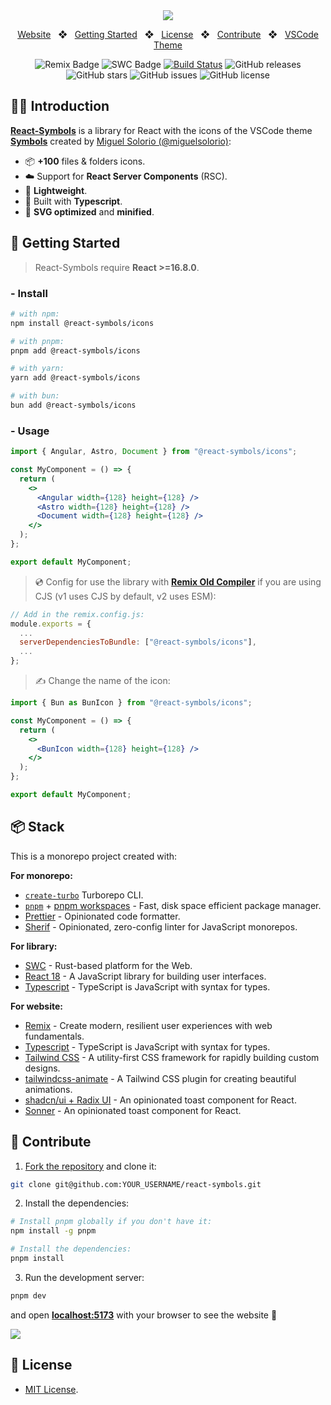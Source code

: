 <div align="center">
<a href="https://react-symbols.vercel.app/">
<img src="https://raw.githubusercontent.com/pheralb/react-symbols/main/website/public/images/og.png">
</a>

<p></p>

<a href="https://react-symbols.vercel.app">Website</a>
<span>&nbsp;&nbsp;❖&nbsp;&nbsp;</span>
<a href="#-getting-started">Getting Started</a>
<span>&nbsp;&nbsp;❖&nbsp;&nbsp;</span>
<a href="#-license">License</a>
<span>&nbsp;&nbsp;❖&nbsp;&nbsp;</span>
<a href="#-contribute">Contribute</a>
<span>&nbsp;&nbsp;❖&nbsp;&nbsp;</span>
<a href="https://marketplace.visualstudio.com/items?itemName=miguelsolorio.symbols">VSCode Theme</a>

![Remix Badge](https://img.shields.io/badge/Remix-000?logo=remix&logoColor=fff&style=flat)
![SWC Badge](https://img.shields.io/badge/SWC-F8C457?logo=swc&logoColor=000&style=flat)
[![Build Status](https://img.shields.io/endpoint.svg?url=https%3A%2F%2Factions-badge.atrox.dev%2Fpheralb%2Freact-symbols%2Fbadge%3Fref%3Dmain&style=flat)](https://actions-badge.atrox.dev/pheralb/react-symbols/goto?ref=main)
![GitHub releases](https://img.shields.io/github/release/pheralb/react-symbols)
![GitHub stars](https://img.shields.io/github/stars/pheralb/react-symbols)
![GitHub issues](https://img.shields.io/github/issues/pheralb/react-symbols)
![GitHub license](https://img.shields.io/github/license/pheralb/react-symbols)

</div>

## 🧑‍🚀 Introduction

[**React-Symbols**](https://react-symbols.vercel.app/) is a library for React with the icons of the VSCode theme [**Symbols**](https://marketplace.visualstudio.com/items?itemName=miguelsolorio.symbols) created by [Miguel Solorio (@miguelsolorio)](https://github.com/miguelsolorio):

- 📦 **+100** files & folders icons.
- ☁️ Support for **React Server Components** (RSC).
- 🍃 **Lightweight**.
- 💙 Built with **Typescript**.
- 🚀 **SVG optimized** and **minified**.

## 🚀 Getting Started

> React-Symbols require **React >=16.8.0**.

### - Install

```bash
# with npm:
npm install @react-symbols/icons

# with pnpm:
pnpm add @react-symbols/icons

# with yarn:
yarn add @react-symbols/icons

# with bun:
bun add @react-symbols/icons
```

### - Usage

```jsx
import { Angular, Astro, Document } from "@react-symbols/icons";

const MyComponent = () => {
  return (
    <>
      <Angular width={128} height={128} />
      <Astro width={128} height={128} />
      <Document width={128} height={128} />
    </>
  );
};

export default MyComponent;
```

> 💿 Config for use the library with [**Remix Old Compiler**](https://remix.run/) if you are using CJS (v1 uses CJS by default, v2 uses ESM):

```js
// Add in the remix.config.js:
module.exports = {
  ...
  serverDependenciesToBundle: ["@react-symbols/icons"],
  ...
};
```

> ✍️ Change the name of the icon:

```jsx
import { Bun as BunIcon } from "@react-symbols/icons";

const MyComponent = () => {
  return (
    <>
      <BunIcon width={128} height={128} />
    </>
  );
};

export default MyComponent;
```

## 📦 Stack

This is a monorepo project created with:

**For monorepo:**

- [`create-turbo`](https://www.npmjs.com/package/create-turbo) Turborepo CLI.
- [`pnpm`](https://pnpm.io/) + [pnpm workspaces](https://pnpm.io/workspaces) - Fast, disk space efficient package manager.
- [Prettier](https://prettier.io/) - Opinionated code formatter.
- [Sherif](https://github.com/QuiiBz/sherif) - Opinionated, zero-config linter for JavaScript monorepos.

**For library:**

- [SWC](https://swc.rs/) - Rust-based platform for the Web.
- [React 18](https://reactjs.org/) - A JavaScript library for building user interfaces.
- [Typescript](https://www.typescriptlang.org/) - TypeScript is JavaScript with syntax for types.

**For website:**

- [Remix](https://remix.run/) - Create modern, resilient user experiences with web fundamentals.
- [Typescript](https://www.typescriptlang.org/) - TypeScript is JavaScript with syntax for types.
- [Tailwind CSS](https://tailwindcss.com/) - A utility-first CSS framework for rapidly building custom designs.
- [tailwindcss-animate](https://github.com/jamiebuilds/tailwindcss-animate) - A Tailwind CSS plugin for creating beautiful animations.
- [shadcn/ui + Radix UI](https://ui.shadcn.com/) - An opinionated toast component for React.
- [Sonner](https://sonner.emilkowal.ski/) - An opinionated toast component for React.

## 🙌 Contribute

1. [Fork the repository](https://github.com/pheralb/react-symbols/fork) and clone it:

```bash
git clone git@github.com:YOUR_USERNAME/react-symbols.git
```

2. Install the dependencies:

```bash
# Install pnpm globally if you don't have it:
npm install -g pnpm

# Install the dependencies:
pnpm install
```

3. Run the development server:

```bash
pnpm dev
```

and open [**localhost:5173**](http://localhost:5173) with your browser to see the website 🚀

<a href="https://github.com/pheralb/react-symbols/graphs/contributors">
  <img src="https://contrib.rocks/image?repo=pheralb/react-symbols" />
</a>

<p></p>

## 🔑 License

- [MIT License](https://github.com/pheralb/react-symbols/blob/main/LICENSE).
